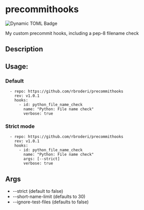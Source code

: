 precommithooks
================================================
![Dynamic TOML Badge](https://img.shields.io/badge/dynamic/toml?url=https%3A%2F%2Fraw.githubusercontent.com%2Frbroderi%2Fprecommithooks%2Fmain%2Fpyproject.toml&query=%24.project.version&label=Version)

My custom precommit hooks, including a pep-8 filename check


## Description



Usage:
---

### Default
```
  - repo: https://github.com/rbroderi/precommithooks
    rev: v1.0.1
    hooks:
      - id: python_file_name_check
        name: "Python: File name check"
        verbose: true
```
### Strict mode
```
  - repo: https://github.com/rbroderi/precommithooks
    rev: v1.0.1
    hooks:
      - id: python_file_name_check
        name: "Python: File name check"
        args: [--strict]
        verbose: true
```

## Args
* --strict (default to false)
* --short-name-limit (defaults to 30)
* --ignore-test-files (defaults to false)
